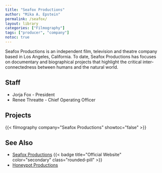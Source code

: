 ```yaml
---
title: "Seafox Productions"
author: "Mika A. Epstein"
permalink: /seafox/
layout: library
categories: ["Filmography"]
tags: ["producer", "company"]
notoc: true
---
```


Seafox Productions is an independent film, television and theatre company based in Los Angeles, California. To date, Seafox Productions has focuses on documentary and biographical projects that highlight the critical inter-connectedness between humans and the natural world.

## Staff

* Jorja Fox - President
* Renee Threatte - Chief Operating Officer

## Projects

{{< filmography company="Seafox Productions" showtoc="false" >}}

## See Also

* [Seafox Productions](https://www.seafoxproductions.com/) {{< badge title="Official Website" color="secondary" class="rounded-pill" >}}
* [Honeypot Productions](/library/honeypot/)
